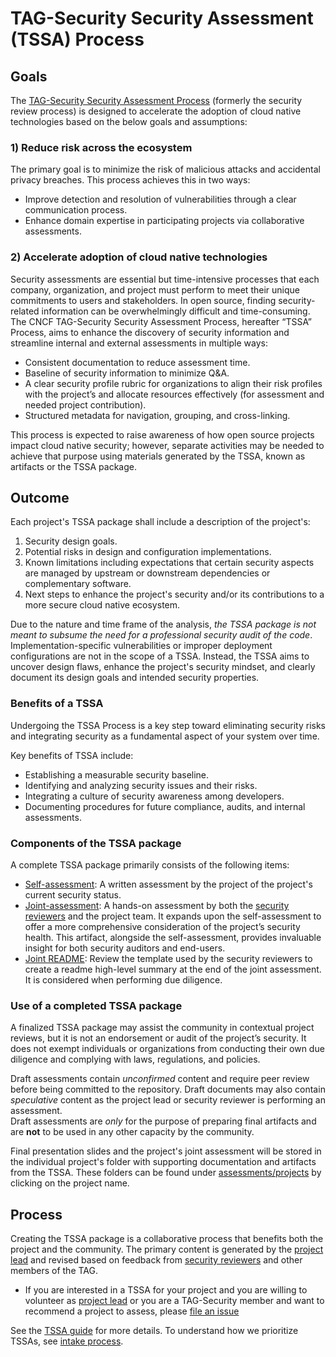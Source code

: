 # TAG-Security Security Assessment (TSSA) Process 

## Goals

The [TAG-Security Security Assessment Process](guide) (formerly the security 
review process) is designed to accelerate the adoption of cloud native 
technologies based on the below goals and assumptions:

### 1) Reduce risk across the ecosystem

The primary goal is to minimize the risk of malicious attacks and accidental privacy
breaches. This process achieves this in two ways:

   * Improve detection and resolution of vulnerabilities through a clear communication
     process.
   * Enhance domain expertise in participating projects via collaborative assessments.

### 2) Accelerate adoption of cloud native technologies

Security assessments are essential but time-intensive processes that each company, 
organization, and project must perform to meet their unique commitments to users and 
stakeholders. In open source, finding security-related information can be overwhelmingly 
difficult and time-consuming. The CNCF TAG-Security Security Assessment Process, hereafter 
“TSSA” Process, aims to enhance the discovery of security information and streamline 
internal and external assessments in multiple ways:

   * Consistent documentation to reduce assessment time.
   * Baseline of security information to minimize Q&A.
   * A clear security profile rubric for organizations to align their risk profiles with
     the project’s and allocate resources effectively (for assessment and needed project
     contribution).
   * Structured metadata for navigation, grouping, and cross-linking.

This process is expected to raise awareness of how open source projects impact cloud native security; 
however, separate activities may be needed to achieve that purpose using materials generated by
the TSSA, known as artifacts or the TSSA package.

## Outcome

Each project's TSSA package shall include a description of the project's:
1. Security design goals.
2. Potential risks in design and configuration implementations.
3. Known limitations including expectations that certain security aspects are managed by
   upstream or downstream dependencies or complementary software.
5. Next steps to enhance the project's security and/or its contributions to a more secure
   cloud native ecosystem.

Due to the nature and time frame of the analysis, *the TSSA package is not 
meant to subsume the need for a professional security audit of the code*. Implementation-specific 
vulnerabilities or improper deployment configurations are not in the scope of a TSSA. 
Instead, the TSSA aims to uncover design flaws, enhance the project's security mindset, 
and clearly document its design goals and intended security properties.

### Benefits of a TSSA

Undergoing the TSSA Process is a key step toward eliminating security risks and integrating 
security as a fundamental aspect of your system over time.

Key benefits of TSSA include:
* Establishing a measurable security baseline.
* Identifying and analyzing security issues and their risks.
* Integrating a culture of security awareness among developers.
* Documenting procedures for future compliance, audits, and internal assessments.

### Components of the TSSA package

A complete TSSA package primarily consists of the following
items:
* [Self-assessment](guide/self-assessment.md): A written assessment by the project
of the project's current security status.
* [Joint-assessment](guide/joint-assessment.md): A hands-on assessment by both the [security
reviewers](guide/security-reviewer.md) and the project team.  It expands upon the self-assessment
to offer a more comprehensive consideration of the project’s security health.
This artifact, alongside the self-assessment, provides invaluable insight for both
security auditors and end-users.
* [Joint README](guide/joint-readme-template.md): Review the template used by the security
reviewers to create a readme high-level summary at the end of the joint assessment.
It is considered when performing due diligence.

### Use of a completed TSSA package

A finalized TSSA package may assist the community in contextual project reviews, but 
it is not an endorsement or audit of the project’s security. It does not exempt individuals 
or organizations from conducting their own due diligence and complying with laws, regulations, 
and policies.

Draft assessments contain *unconfirmed* content and require peer review before being 
committed to the repository. Draft documents may also contain *speculative* content as 
the project lead or security reviewer is performing an assessment.  
Draft assessments are *only* for the purpose of preparing final artifacts and are **not** 
to be used in any other capacity by the community.

Final presentation slides and the project's joint assessment
will be stored in the individual project's folder with supporting
documentation and artifacts from the TSSA.  These folders can be found under
 [assessments/projects](projects/) by clicking on the project name.

## Process

Creating the TSSA package is a collaborative process that benefits both the project 
and the community. The primary content is generated by the [project lead](guide/project-lead.md) 
and revised based on feedback from [security reviewers](guide/security-reviewer.md)
and other members of the TAG.

* If you are interested in a TSSA for your project and you are
  willing to volunteer as [project lead](guide/project-lead.md) or you are a
  TAG-Security member and want to recommend a project to assess, please [file an
  issue](https://github.com/cncf/tag-security/issues/new?template=joint-assessment.md)

See the [TSSA guide](guide) for more details.  To understand how we
prioritize TSSAs, see [intake process](./intake-process.md).

